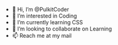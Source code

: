 - 👋 Hi, I’m @PulkitCoder
- 👀 I’m interested in Coding
- 🌱 I’m currently learning CSS
- 💞️ I’m looking to collaborate on Learning
- 📫 Reach me at my mail

<!---
PulkitCoder/PulkitCoder is a ✨ special ✨ repository because its `README.md` (this file) appears on your GitHub profile.
You can click the Preview link to take a look at your changes.
--->
